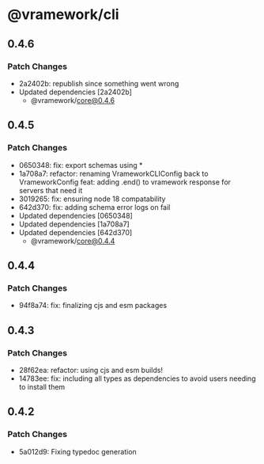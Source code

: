 # @vramework/cli

## 0.4.6

### Patch Changes

- 2a2402b: republish since something went wrong
- Updated dependencies [2a2402b]
  - @vramework/core@0.4.6

## 0.4.5

### Patch Changes

- 0650348: fix: export schemas using \*
- 1a708a7: refactor: renaming VrameworkCLIConfig back to VrameworkConfig
  feat: adding .end() to vramework response for servers that need it
- 3019265: fix: ensuring node 18 compatability
- 642d370: fix: adding schema error logs on fail
- Updated dependencies [0650348]
- Updated dependencies [1a708a7]
- Updated dependencies [642d370]
  - @vramework/core@0.4.4

## 0.4.4

### Patch Changes

- 94f8a74: fix: finalizing cjs and esm packages

## 0.4.3

### Patch Changes

- 28f62ea: refactor: using cjs and esm builds!
- 14783ee: fix: including all types as dependencies to avoid users needing to install them

## 0.4.2

### Patch Changes

- 5a012d9: Fixing typedoc generation
